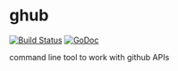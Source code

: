 # ghub

[![Build Status](https://travis-ci.org/vkuznet/ghub.svg?branch=master)](https://travis-ci.org/vkuznet/ghub)
[![GoDoc](https://godoc.org/github.com/vkuznet/ghub?status.svg)](https://godoc.org/github.com/vkuznet/ghub)

command line tool to work with github APIs
